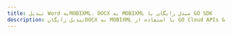 ---title: تبدیل Word بهMOBIXML، DOCX به MOBIXML مبدل رایگان یا GO SDKdescription: تبدیل رایگانDOCX به MOBIXML با استفاده از GO Cloud APIs & SDK. همچنین اسناد Microsoft Word و OpenOffice را در Cloud ایجاد، ویرایش و رندر کنید.---